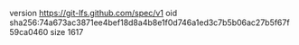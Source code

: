 version https://git-lfs.github.com/spec/v1
oid sha256:74a673ac3871ee4bef18d8a4b8e1f0d746a1ed3c7b5b06ac27b5f67f59ca0460
size 1617
